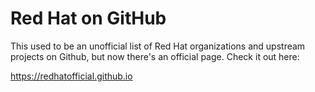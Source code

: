 # Red Hat on GitHub
This used to be an unofficial list of Red Hat organizations and upstream projects on Github, but now there's an official page. Check it out here:

https://redhatofficial.github.io
